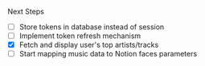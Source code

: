 Next Steps

- [ ] Store tokens in database instead of session
- [ ] Implement token refresh mechanism
- [X] Fetch and display user's top artists/tracks
- [ ] Start mapping music data to Notion faces parameters
